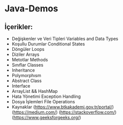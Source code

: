 # Java-Demos
## İçerikler:
* Değişkenler ve Veri Tipleri Variables and Data Types
* Koşullu Durumlar Conditional States
* Döngüler Loops
* Diziler Arrays
* Metotlar Methods
* Sınıflar Classes
* Inheritance
* Polymorphısm
* Abstract Class 
* Interface
* ArrayList && HashMap
* Hata Yönetimi Exception Handling
* Dosya İşlemleri File Operations
* Kaynaklar (https://www.btkakademi.gov.tr/portal/) (https://medium.com/) (https://stackoverflow.com/) (https://www.geeksforgeeks.org/)


